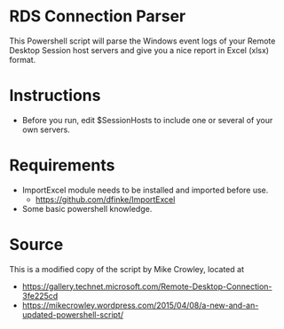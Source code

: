 # RDS Connection Parser

This Powershell script will parse the Windows event logs of your Remote Desktop Session host servers and give you a nice report in Excel (xlsx) format.

# Instructions

  - Before you run, edit $SessionHosts to include one or several of your own servers.

# Requirements

  - ImportExcel module needs to be installed and imported before use.
    - https://github.com/dfinke/ImportExcel
  - Some basic powershell knowledge.

# Source

This is a modified copy of the script by Mike Crowley, located at

  - https://gallery.technet.microsoft.com/Remote-Desktop-Connection-3fe225cd
  - https://mikecrowley.wordpress.com/2015/04/08/a-new-and-an-updated-powershell-script/
  
